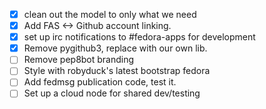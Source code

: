- [X] clean out the model to only what we need
- [X] Add FAS <-> Github account linking.
- [X] set up irc notifications to #fedora-apps for development
- [X] Remove pygithub3, replace with our own lib.
- [ ] Remove pep8bot branding
- [ ] Style with robyduck's latest bootstrap fedora
- [ ] Add fedmsg publication code, test it.
- [ ] Set up a cloud node for shared dev/testing
